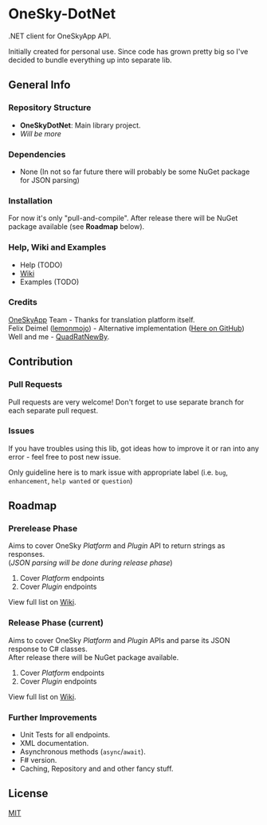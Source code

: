 # OneSky-DotNet #
.NET client for OneSkyApp API.

Initially created for personal use. Since code has grown pretty big so I've decided to bundle everything up into separate lib.

## General Info ##

### Repository Structure ###

* **OneSkyDotNet**: Main library project.
* *Will be more*

### Dependencies ###
* None (In not so far future there will probably be some NuGet package for JSON parsing)

### Installation ###
For now it's only "pull-and-compile". After release there will be NuGet package available (see **Roadmap** below).

### Help, Wiki and Examples ###
* Help (TODO)
* [Wiki](https://github.com/QuadRatNewBy/OneSky-DotNet/wiki/Home)
* Examples (TODO)

### Credits ###
[OneSkyApp](http://www.oneskyapp.com/) Team - Thanks for translation platform itself.  
Felix Deimel ([lemonmojo](https://github.com/lemonmojo)) - Alternative implementation ([Here on GitHub](https://github.com/lemonmojo/OneSkyAppSharp))  
Well and me - [QuadRatNewBy](https://github.com/QuadRatNewBy).
 
## Contribution ##

### Pull Requests ###
Pull requests are very welcome!
Don't forget to use separate branch for each separate pull request.

### Issues ###
If you have troubles using this lib, got ideas how to improve it or ran into any error - feel free to post new issue.

Only guideline here is to mark issue with appropriate label (i.e. `bug`, `enhancement`, `help wanted` or `question`)

## Roadmap ##

### Prerelease Phase ###
Aims to cover OneSky *Platform* and *Plugin* API to return strings as responses.  
(*JSON parsing will be done during release phase*)

1. Cover *Platform* endpoints
2. Cover *Plugin* endpoints

View full list on [Wiki](https://github.com/QuadRatNewBy/OneSky-DotNet/wiki/Roadmap#prerelease-phase).

### Release Phase (current) ###
Aims to cover OneSky *Platform* and *Plugin* APIs and parse its JSON response to C# classes.  
After release there will be NuGet package available.

1. Cover *Platform* endpoints
2. Cover *Plugin* endpoints

View full list on [Wiki](https://github.com/QuadRatNewBy/OneSky-DotNet/wiki/Roadmap#release-phase).  

### Further Improvements ###
* Unit Tests for all endpoints.
* XML documentation.
* Asynchronous methods (`async`/`await`).
* F# version.
* Caching, Repository and and other fancy stuff.


## License ##
[MIT](LICENSE.md) 
